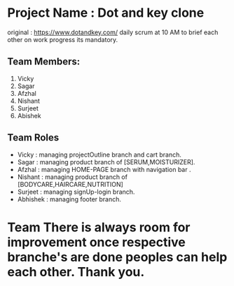 # Project Name : Dot and key clone
  original : https://www.dotandkey.com/
  daily scrum at 10 AM to brief each other on work progress its mandatory.
## Team Members:
   1. Vicky
   2. Sagar
   3. Afzhal
   4. Nishant
   5. Surjeet
   6. Abishek

## Team Roles
   * Vicky : managing projectOutline branch and cart branch.
   * Sagar : managing product branch of [SERUM,MOISTURIZER].
   * Afzhal : managing HOME-PAGE branch with navigation bar .
   * Nishant :  managing product branch of [BODYCARE,HAIRCARE,NUTRITION]
   * Surjeet :  managing signUp-login branch.
   * Abhishek : managing footer branch.

# Team There is always room for improvement once respective branche's are done peoples can help each other. Thank you. 